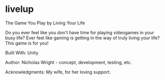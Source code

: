 # livelup
The Game You Play by Living Your Life

Do you ever feel like you don't have time for playing videogames in your busy life? Ever feel like gaming is getting in the way of truly living your life? This game is for you!

Built With: Unity

Author: Nicholas Wright - concept, development, testing, etc.

Acknowledgments: My wife, for her loving support.
